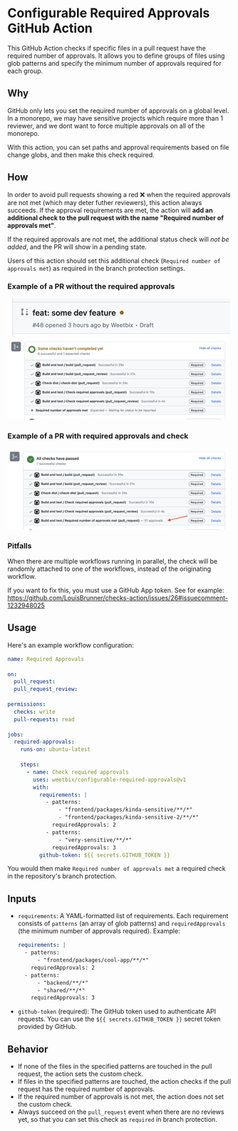 # Configurable Required Approvals GitHub Action

This GitHub Action checks if specific files in a pull request have the required number of approvals.
It allows you to define groups of files using glob patterns and specify the minimum number of approvals required for each group.

## Why

GitHub only lets you set the required number of approvals on a global level. In a monorepo, we may have sensitive projects which
require more than 1 reviewer, and we dont want to force multiple approvals on all of the monorepo.

With this action, you can set paths and approval requirements based on file change globs, and then make this check required.

## How

In order to avoid pull requests showing a red ❌ when the required approvals are not met (which may deter futher reviewers),
this action always succeeds. If the approval requirements are met, the action will **add an additional check to the pull request
with the name "Required number of approvals met"**.

If the required approvals are not met, the additional status check will _not be added_, and the PR will show in a pending state.

Users of this action should set this additional check (`Required number of approvals met`) as required in the branch protection settings.

### Example of a PR without the required approvals

<img width="500" src="images/pending_checks_pr_list.png" />
<img width="500" src="images/pending_checks.png" />

### Example of a PR with required approvals and check

<img width="500" src="images/completed_checks.png" />

### Pitfalls

When there are multiple workflows running in parallel, the check will be randomly attached
to one of the workflows, instead of the originating workflow.

If you want to fix this, you must use a GitHub App token. See for example: https://github.com/LouisBrunner/checks-action/issues/26#issuecomment-1232948025

## Usage

Here's an example workflow configuration:

```yaml
name: Required Approvals

on:
  pull_request:
  pull_request_review:

permissions:
  checks: write
  pull-requests: read

jobs:
  required-approvals:
    runs-on: ubuntu-latest

    steps:
      - name: Check required approvals
        uses: weetbix/configurable-required-approvals@v1
        with:
          requirements: |
            - patterns:
                - "frontend/packages/kinda-sensitive/**/*"
                - "frontend/packages/kinda-sensitive-2/**/*"
              requiredApprovals: 2
            - patterns:
                - "very-sensitive/**/*"
              requiredApprovals: 3
          github-token: ${{ secrets.GITHUB_TOKEN }}
```

You would then make `Required number of approvals met` a required check in the repository's branch protection.

## Inputs

- `requirements`: A YAML-formatted list of requirements. Each requirement consists of `patterns` (an array of glob patterns) and `requiredApprovals` (the minimum number of approvals required). Example:

  ```yaml
  requirements: |
    - patterns:
        - "frontend/packages/cool-app/**/*"
      requiredApprovals: 2
    - patterns:
        - "backend/**/*"
        - "shared/**/*"
      requiredApprovals: 3
  ```

- `github-token` (required): The GitHub token used to authenticate API requests. You can use the `${{ secrets.GITHUB_TOKEN }}` secret token provided by GitHub.

## Behavior

- If none of the files in the specified patterns are touched in the pull request, the action sets the custom check.
- If files in the specified patterns are touched, the action checks if the pull request has the required number of approvals.
- If the required number of approvals is not met, the action does not set the custom check.
- Always succeed on the `pull_request` event when there are no reviews yet, so that you can set this check as `required` in branch protection.